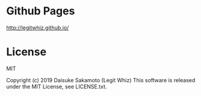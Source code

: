 # Github Pages
http://legitwhiz.github.io/

# License
MIT

Copyright (c) 2019 Daisuke Sakamoto (Legit Whiz)
This software is released under the MIT License, see LICENSE.txt.

# 
